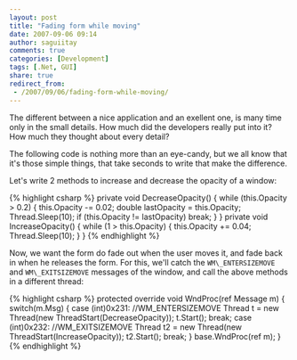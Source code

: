 ```yaml
---
layout: post
title: "Fading form while moving"
date: 2007-09-06 09:14
author: saguiitay
comments: true
categories: [Development]
tags: [.Net, GUI]
share: true
redirect_from:
 - /2007/09/06/fading-form-while-moving/
---
```

The different between a nice application and an exellent one, is many time only in the small details. 
How much did the developers really put into it? How much they thought about every detail? 

The following code is nothing more than an eye-candy, but we all know that it's those simple things, 
that take seconds to write that make the difference.

Let's write 2 methods to increase and decrease the opacity of a window:

{% highlight csharp %}
private void DecreaseOpacity()
{
    while (this.Opacity > 0.2)
    {
        this.Opacity -= 0.02;
        double lastOpacity = this.Opacity;
        Thread.Sleep(10);
        if (this.Opacity != lastOpacity)
            break;
    }
}
private void IncreaseOpacity()
{
    while (1 > this.Opacity)
    {
        this.Opacity += 0.04;
        Thread.Sleep(10);
    }
}
{% endhighlight %}

Now, we want the form do fade out when the user moves it, and fade back in when he releases the form.
For this, we'll catch the `WM\_ENTERSIZEMOVE` and `WM\_EXITSIZEMOVE` messages of the window, and call 
the above methods in a different thread:

{% highlight csharp %}
protected override void WndProc(ref Message m)
{
    switch(m.Msg)
    {
        case (int)0x231: //WM_ENTERSIZEMOVE
            Thread t = new Thread(new ThreadStart(DecreaseOpacity));
            t.Start();
            break;
        case (int)0x232: //WM_EXITSIZEMOVE
            Thread t2 = new Thread(new ThreadStart(IncreaseOpacity));
            t2.Start();
            break;
    }
    base.WndProc(ref m);
}
{% endhighlight %}



